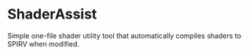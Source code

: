 # ShaderAssist
Simple one-file shader utility tool that automatically compiles shaders to SPIRV when modified.
